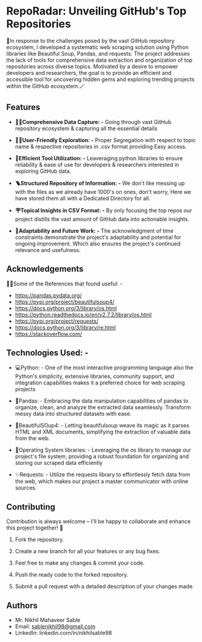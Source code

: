 
# RepoRadar: Unveiling GitHub's Top Repositories

📝In response to the challenges posed by the vast GitHub repository ecosystem, I developed a systematic web scraping solution using Python libraries like Beautiful Soup, Pandas, and requests. The project addresses the lack of tools for comprehensive data extraction and organization of top repositories across diverse topics. Motivated by a desire to empower developers and researchers, the goal is to provide an efficient and accessible tool for uncovering hidden gems and exploring trending projects within the GitHub ecosystem.🪄

## Features

- **🧑‍🏫Comprehensive Data Capture: -** Going through vast GitHub repository ecosystem & capturing all the essential details

- **👨‍💻User-Friendly Exploration: -** Proper Segregation with respect to topic name & respective repositories in .csv format providing Easy access.

- **🧰Efficient Tool Utilization: -** Leaveraging python libraries to ensure reliability & ease of use for developers & researchers interested in exploring GitHub data.

- **🪜Structured Repository of Information: -** We don't like messing up with the files as we already have 1000's on ones, don't worry, Here we have stored them all with a Dedicated Directory for all.

- **🪧Topical Insights in CSV Format: -** By only focusing the top repos our project distills the vast amount of GitHub data into actionable insights.

- **📨Adaptability and Future Work: -** The acknowledgment of time constraints demonstrate the project's adaptability and potential for ongoing improvement. Which also ensures the project's continued relevance and usefulness.

## Acknowledgements

👨‍🏫Some of the References that found useful: -
- https://pandas.pydata.org/
- https://pypi.org/project/beautifulsoup4/
- https://docs.python.org/3/library/os.html
- https://python.readthedocs.io/en/v2.7.2/library/os.html
- https://pypi.org/project/requests/
- https://docs.python.org/3/library/re.html
- https://stackoverflow.com/


## Technologies Used: -

- 💻Python: - One of the most interactive programming language also the Python's simplicity, extensive libraries, community support, and integration capabilities makes it a preferred choice for web scraping projects

- 🐼Pandas: - Embracing the data manipulation capabilities of pandas to organize, clean, and analyze the extracted data seamlessly. Transform messy data into structured datasets with ease.

- 🍵BeautifulSOup4: - Letting beautifulsoup weave its magic as it parses HTML and XML documents, simplifying the extraction of valuable data from the web.

- 💾Operating System libraries: - Leveraging the os library to manage our project's file system, providing a robust foundation for organizing and storing our scraped data efficiently

- ✨Requests: - Utilize the requests library to effortlessly fetch data from the web, which makes our project a master communicator with online sources.


## Contributing

Contribution is always welcome – I'll be happy to  collaborate and enhance this project together! 🤝

1. Fork the repository.

2. Create a new branch for all your features or any bug fixes.

3. Feel free to make any changes & commit your code.

4. Push the ready code to the forked repository.

5. Submit a pull request with  a detailed description of your changes made.

## Authors

-  Mr. Nikhil Mahaveer Sable
- Email: sablenikhil98@gmail.com
- LinkedIn: linkedin.com/in/nikhilsable98
